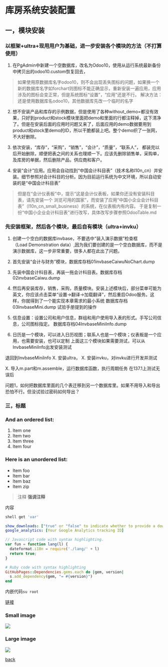 # 库房系统安装配置

## 一，模块安装
### 以框架+ultra+现用用户为基础，进一步安装各个模块的方法（不打算使用）
1. 在PgAdmin中新建一个空数据库，改名为Odoo10，使用从运行系统最新备份中拷贝出的odoo10.custom恢复回去，

> 如果使用原数据库名字odoo10，则不会出现丢失图标的问题，如果换一个新的数据库名字如forchart则图标不能正确显示，重新安装一遍应用，应用涉及的图标会变正常，但是系统图标“设置”，“应用”还是不行。 解决方法：还是使用数据库名odoo10，其他数据库先改一个临时的名字

2. 想不安装产品和库存的示例数据，但是使用了各种without_demo=都没有效果，只好到product和stock模块里面把demo和里面的行都注释掉，这下清净了。但是在安装后面的应用时问题又来了，后面应用的demo数据要用到product和stock里demo的ID，所以干脆都装上吧。整个demo织了一张网，不大好删除。

3. 依次安装，“库存”，“采购”，“销售”，“会计”，“质量”，“联系人”，
都装完以后开始删除，顺便把表之间的关系也理顺一下。应该先删除销售单，采购单，及库房的单据，然后删除产品，供应商和客户。

4. 安装“会计”应用。应用会自动找到“中国会计科目表”（技术名称l10n_cn）并安装。细节参照对会计科目的分析。因为目前运行系统为中文环境，所以自动安装的是“中国会计科目表”

> 但是在“会计仪表板”中，提示“这是会计仪表板，如果你还没有安装科目表，请先安装一个 浏览可用的国家”，而安装了应用“中国小企业会计科目表”（l10n_cn_small_business）的系统，在仪表板内有内容。
> 于是复制一份“中国小企业会计科目表”进行改写，具体改写步骤参照OdooTable.md

### 先安装框架，然后各个模块，最后自有模块（ultra+invku）
1. 创建一个空白的数据库invbase，不要选中“装入演示数据”检查框（Load Demonstration data）,因为我们要创建的是一个空白数据库，而不是演示数据库，这一步非常重要，很多人都在此出了问题。
2. 首先安装“会计与财务”模块，数据库存档01invbaseCaiwuNoChart.dump
3. 先装中国会计科目表，再装一拖会计科目表。数据库存档02invbaseCaiwu.dump
4. 然后再安装库存，销售，采购，质量模块。安装上述模块后，部分菜单可能为英文，你应该点击菜单“设置→翻译→加载翻译”，然后重启Odoo服务。这样，你就得到了一个能实现本章需求的最小系统
数据库存档03InvbaseMini.dump
试验手册提到的操作

4. 信息设置：设置公司和用户信息，群组和用户使用导入表的形式。手写公司信息，公司图标指定。
数据库存档04InvbaseMiniInfo.dump

5. 日历是一个模块，可以进入日历视图；联系人也是一个模块；仪表板是一个应用，也需要安装，也可以定制
上面这三个模块如果需要测试，可以从InvbaseMiniInfo出发安装测试

退回到InvbaseMiniInfo
X. 安装ultra，
X. 安装invku，对invku进行开发并测试



X. 导入m.part和m.assemble，运行数据库函数，执行周期任务
在137.1上测试无误后


问题1，如何把数据库里面的几个表迁移到另一个数据库里。如果不用导入和导出恐怕不行。但没试验过密码如何导出？











### 三，标题

### And an ordered list:
1.  Item one
1.  Item two
1.  Item three
1.  Item four

### Here is an unordered list:
*   Item foo
*   Item bar
*   Item baz
*   Item zip

> 注释
> **强调注释**

内容

```sh
shell get 'var'
```

```yml
show_downloads: ["true" or "false" to indicate whether to provide a download URL]
google_analytics: [Your Google Analytics tracking ID]
```

```js
// Javascript code with syntax highlighting.
var fun = function lang(l) {
  dateformat.i18n = require('./lang/' + l)
  return true;
}
```

```ruby
# Ruby code with syntax highlighting
GitHubPages::Dependencies.gems.each do |gem, version|
  s.add_dependency(gem, "= #{version}")
end
```

内嵌代码`su root`

[链接](http://123.com/art/abc.htm)

### Small image

![](https://assets-cdn.github.com/images/icons/emoji/octocat.png)

### Large image

![](https://guides.github.com/activities/hello-world/branching.png)

[back](../)
